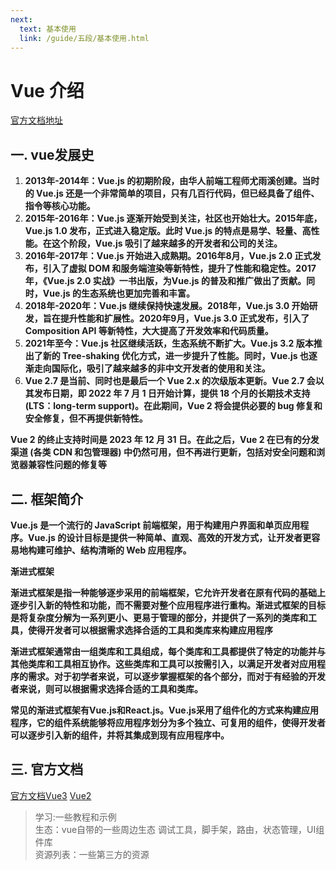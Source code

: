 ```yaml
---
next:
  text: 基本使用
  link: /guide/五段/基本使用.html
---
```

# Vue 介绍

[官方文档地址](https://v2.cn.vuejs.org/)

## 一. vue发展史

1. **2013年-2014年：Vue.js 的初期阶段，由华人前端工程师尤雨溪创建。当时的 Vue.js 还是一个非常简单的项目，只有几百行代码，但已经具备了组件、指令等核心功能。**
2. **2015年-2016年：Vue.js 逐渐开始受到关注，社区也开始壮大。2015年底，Vue.js 1.0 发布，正式进入稳定版。此时 Vue.js 的特点是易学、轻量、高性能。在这个阶段，Vue.js 吸引了越来越多的开发者和公司的关注。**
3. **2016年-2017年：Vue.js 开始进入成熟期。2016年8月，Vue.js 2.0 正式发布，引入了虚拟 DOM 和服务端渲染等新特性，提升了性能和稳定性。2017年，《Vue.js 2.0 实战》一书出版，为Vue.js 的普及和推广做出了贡献。同时，Vue.js 的生态系统也更加完善和丰富。**
4. **2018年-2020年：Vue.js 继续保持快速发展。2018年，Vue.js 3.0 开始研发，旨在提升性能和扩展性。2020年9月，Vue.js 3.0 正式发布，引入了 Composition API 等新特性，大大提高了开发效率和代码质量。**
5. **2021年至今：Vue.js 社区继续活跃，生态系统不断扩大。Vue.js 3.2 版本推出了新的 Tree-shaking 优化方式，进一步提升了性能。同时，Vue.js 也逐渐走向国际化，吸引了越来越多的非中文开发者的使用和关注。**
6. **Vue 2.7 是当前、同时也是最后一个 Vue 2.x 的次级版本更新。Vue 2.7 会以其发布日期，即 2022 年 7 月 1 日开始计算，提供 18 个月的长期技术支持 (LTS：long-term support)。在此期间，Vue 2 将会提供必要的 bug 修复和安全修复，但不再提供新特性。**

****Vue 2 的终止支持时间是 2023 年 12 月 31 日。在此之后，Vue 2 在已有的分发渠道 (各类 CDN 和包管理器) 中仍然可用，但不再进行更新，包括对安全问题和浏览器兼容性问题的修复等****

## 二. 框架简介

**Vue.js 是一个流行的 JavaScript 前端框架，用于构建用户界面和单页应用程序。Vue.js 的设计目标是提供一种简单、直观、高效的开发方式，让开发者更容易地构建可维护、结构清晰的 Web 应用程序。**

**渐进式框架**

**渐进式框架是指一种能够逐步采用的前端框架，它允许开发者在原有代码的基础上逐步引入新的特性和功能，而不需要对整个应用程序进行重构。渐进式框架的目标是将复杂度分解为一系列更小、更易于管理的部分，并提供了一系列的类库和工具，使得开发者可以根据需求选择合适的工具和类库来构建应用程序**

**渐进式框架通常由一组类库和工具组成，每个类库和工具都提供了特定的功能并与其他类库和工具相互协作。这些类库和工具可以按需引入，以满足开发者对应用程序的需求。对于初学者来说，可以逐步掌握框架的各个部分，而对于有经验的开发者来说，则可以根据需求选择合适的工具和类库。**

**常见的渐进式框架有Vue.js和React.js。Vue.js采用了组件化的方式来构建应用程序，它的组件系统能够将应用程序划分为多个独立、可复用的组件，使得开发者可以逐步引入新的组件，并将其集成到现有应用程序中。**
## 三. 官方文档

[官方文档Vue3](https://cn.vuejs.org/)  [Vue2](https://v2.cn.vuejs.org/)
> 学习:一些教程和示例 <br>
> 生态：vue自带的一些周边生态 调试工具，脚手架，路由，状态管理，UI组件库<br>
> 资源列表：一些第三方的资源<br>

